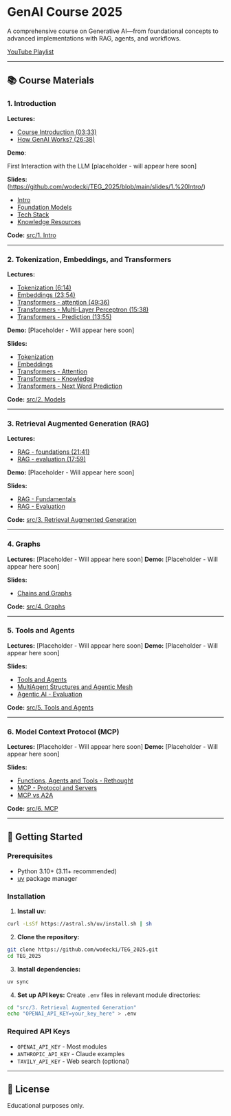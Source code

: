 # GenAI Course 2025

A comprehensive course on Generative AI—from foundational concepts to advanced implementations with RAG, agents, and workflows.

[YouTube Playlist](https://www.youtube.com/playlist?list=PLOiItT5FLNRqp8sK9t-Hi2xRjZgg1SE44)

---

## 📚 Course Materials

### 1. Introduction
**Lectures:** 
- [Course Introduction (03:33)](https://www.youtube.com/watch?v=46FcfsccTyk)
- [How GenAI Works? (26:38)](https://youtu.be/q-As4OK1f5E)

**Demo**:

First Interaction with the LLM [placeholder - will appear here soon]

**Slides:**(https://github.com/wodecki/TEG_2025/blob/main/slides/1.%20Intro/)

- [Intro](https://github.com/wodecki/TEG_2025/blob/main/slides/1.%20Intro/0.%20Intro.pptx)
- [Foundation Models](https://github.com/wodecki/TEG_2025/blob/main/slides/1.%20Intro/1.%20Intro%20-%20Foundation%20models.pptx)
- [Tech Stack](https://github.com/wodecki/TEG_2025/blob/main/slides/1.%20Intro/2.%20Tech%20Stack.pptx)
- [Knowledge Resources](https://github.com/wodecki/TEG_2025/blob/main/slides/1.%20Intro/3.%20Knowledge%20Resources.pptx)

**Code:** [src/1. Intro](https://github.com/wodecki/TEG_2025/tree/main/src/1.%20Intro)

---

### 2. Tokenization, Embeddings, and Transformers
**Lectures:** 
- [Tokenization (6:14)](https://youtu.be/mltPLwiCPZM)
- [Embeddings (23:54)](https://youtu.be/P2DnCGjcukA)
- [Transformers - attention (49:36)](https://youtu.be/8iarkQsyzbw)
- [Transformers - Multi-Layer Perceptron (15:38)](https://youtu.be/hpQcTglAByo)
- [Transformers - Prediction (13:55)](https://youtu.be/4pRkJuKTaR0)

**Demo:** [Placeholder - Will appear here soon]

**Slides:**
- [Tokenization](https://github.com/wodecki/TEG_2025/blob/main/slides/2.%20Transformers/1.%20Tokenization.pptx)
- [Embeddings](https://github.com/wodecki/TEG_2025/blob/main/slides/2.%20Transformers/2.%20Embeddings.pptx)
- [Transformers - Attention](https://github.com/wodecki/TEG_2025/blob/main/slides/2.%20Transformers/3.1.%20Transformers%20-%20attention.pptx)
- [Transformers - Knowledge](https://github.com/wodecki/TEG_2025/blob/main/slides/2.%20Transformers/3.2.%20Transformers%20-%20knowledge.pptx)
- [Transformers - Next Word Prediction](https://github.com/wodecki/TEG_2025/blob/main/slides/2.%20Transformers/3.3.%20Transformers%20-%20next%20word%20prediction.pptx)

**Code:** [src/2. Models](https://github.com/wodecki/TEG_2025/tree/main/src/2.%20Models)

---

### 3. Retrieval Augmented Generation (RAG)
**Lectures:** 
- [RAG - foundations (21:41)](https://youtu.be/xtctSETgUgM)
- [RAG - evaluation (17:59)](https://youtu.be/MiTLJKbO1Q8)

**Demo:** [Placeholder - Will appear here soon]

**Slides:**
- [RAG - Fundamentals](https://github.com/wodecki/TEG_2025/blob/main/slides/3.%20Retrieval%20Augmented%20Generation/1.%20RAG%20-%20fundamentals.pptx)
- [RAG - Evaluation](https://github.com/wodecki/TEG_2025/blob/main/slides/3.%20Retrieval%20Augmented%20Generation/2.%20RAG%20-%20evaluation.pptx)

**Code:** [src/3. Retrieval Augmented Generation](https://github.com/wodecki/TEG_2025/tree/main/src/3.%20Retrieval%20Augmented%20Generation)

---

### 4. Graphs
**Lectures:** [Placeholder - Will appear here soon]
**Demo:** [Placeholder - Will appear here soon]

**Slides:**
- [Chains and Graphs](https://github.com/wodecki/TEG_2025/blob/main/slides/4.%20Graphs/1.%20Chains%20and%20graphs.pptx)

**Code:** [src/4. Graphs](https://github.com/wodecki/TEG_2025/tree/main/src/4.%20Graphs)

---

### 5. Tools and Agents
**Lectures:** [Placeholder - Will appear here soon]
**Demo:** [Placeholder - Will appear here soon]

**Slides:**
- [Tools and Agents](https://github.com/wodecki/TEG_2025/blob/main/slides/5.%20Tools%20and%20Agents/1.%20Tools%20and%20agents.pptx)
- [MultiAgent Structures and Agentic Mesh](https://github.com/wodecki/TEG_2025/blob/main/slides/5.%20Tools%20and%20Agents/2.%20MultiAgent%20Structures%20and%20Agentic%20Mesh.pptx)
- [Agentic AI - Evaluation](https://github.com/wodecki/TEG_2025/blob/main/slides/5.%20Tools%20and%20Agents/3.%20Agentic%20AI%20-%20evaluation.pptx)

**Code:** [src/5. Tools and Agents](https://github.com/wodecki/TEG_2025/tree/main/src/5.%20Tools%20and%20Agents)

---

### 6. Model Context Protocol (MCP)
**Lectures:** [Placeholder - Will appear here soon]
**Demo:** [Placeholder - Will appear here soon]

**Slides:**
- [Functions, Agents and Tools - Rethought](https://github.com/wodecki/TEG_2025/blob/main/slides/6.%20MCP/1.%20Functions%20Agents%20and%20Tools%20-%20rethinked.pptx)
- [MCP - Protocol and Servers](https://github.com/wodecki/TEG_2025/blob/main/slides/6.%20MCP/2.%20MCP%20-%20Protocol%20and%20Servers.pptx)
- [MCP vs A2A](https://github.com/wodecki/TEG_2025/blob/main/slides/6.%20MCP/3.%20MCP%20vs%20A2A.pptx)

**Code:** [src/6. MCP](https://github.com/wodecki/TEG_2025/tree/main/src/6.%20MCP)

---

## 🚀 Getting Started

### Prerequisites
- Python 3.10+ (3.11+ recommended)
- [uv](https://github.com/astral-sh/uv) package manager

### Installation

1. **Install uv:**
```bash
curl -LsSf https://astral.sh/uv/install.sh | sh
```

2. **Clone the repository:**
```bash
git clone https://github.com/wodecki/TEG_2025.git
cd TEG_2025
```

3. **Install dependencies:**
```bash
uv sync
```

4. **Set up API keys:**
Create `.env` files in relevant module directories:
```bash
cd "src/3. Retrieval Augmented Generation"
echo "OPENAI_API_KEY=your_key_here" > .env
```

### Required API Keys
- `OPENAI_API_KEY` - Most modules
- `ANTHROPIC_API_KEY` - Claude examples
- `TAVILY_API_KEY` - Web search (optional)

---

## 📝 License

Educational purposes only.
